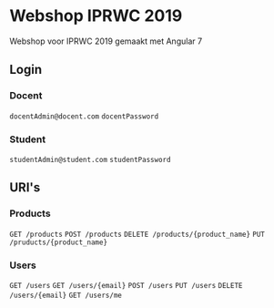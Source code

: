 # Webshop IPRWC 2019

Webshop voor IPRWC 2019 gemaakt met Angular 7

## Login
### Docent
`docentAdmin@docent.com`
`docentPassword`
### Student
`studentAdmin@student.com`
`studentPassword`

## URI's

### Products
`GET /products`
`POST /products`
`DELETE /products/{product_name}`
`PUT /pruducts/{product_name}`

### Users
`GET /users`
`GET /users/{email}`
`POST /users`
`PUT /users`
`DELETE /users/{email}`
`GET /users/me`

